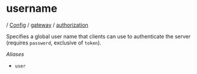 # username

/ [Config](../../../index.md) / [gateway](../../index.md) / [authorization](../index.md) 

Specifies a global user name that clients can use to authenticate
the server (requires `password`, exclusive of `token`).

*Aliases*
- `user`

